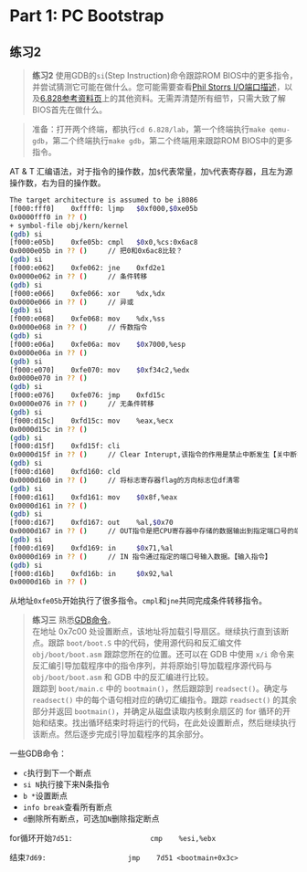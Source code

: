 # Part 1: PC Bootstrap

## 练习2
> **练习2** 使用GDB的`si`(Step Instruction)命令跟踪ROM BIOS中的更多指令，并尝试猜测它可能在做什么。您可能需要查看[Phil Storrs I/O端口描述](http://web.archive.org/web/20040404164813/members.iweb.net.au/~pstorr/pcbook/book2/book2.htm)，以及[6.828参考资料页](https://pdos.csail.mit.edu/6.828/2018/reference.html)上的其他资料。无需弄清楚所有细节，只需大致了解BIOS首先在做什么。

> 准备：打开两个终端，都执行`cd 6.828/lab`，第一个终端执行`make qemu-gdb`，第二个终端执行`make gdb`，第二个终端用来跟踪ROM BIOS中的更多指令。


AT & T 汇编语法，对于指令的操作数，加`$`代表常量，加`%`代表寄存器，且左为源操作数，右为目的操作数。
```bash
The target architecture is assumed to be i8086
[f000:fff0]    0xffff0: ljmp   $0xf000,$0xe05b
0x0000fff0 in ?? ()   
+ symbol-file obj/kern/kernel
(gdb) si
[f000:e05b]    0xfe05b: cmpl   $0x0,%cs:0x6ac8
0x0000e05b in ?? ()     // 把0和0x6ac8比较？
(gdb) si
[f000:e062]    0xfe062: jne    0xfd2e1
0x0000e062 in ?? ()     // 条件转移
(gdb) si
[f000:e066]    0xfe066: xor    %dx,%dx
0x0000e066 in ?? ()     // 异或
(gdb) si
[f000:e068]    0xfe068: mov    %dx,%ss
0x0000e068 in ?? ()     // 传数指令
(gdb) si
[f000:e06a]    0xfe06a: mov    $0x7000,%esp
0x0000e06a in ?? ()
(gdb) si
[f000:e070]    0xfe070: mov    $0xf34c2,%edx
0x0000e070 in ?? ()
(gdb) si
[f000:e076]    0xfe076: jmp    0xfd15c
0x0000e076 in ?? ()     // 无条件转移
(gdb) si
[f000:d15c]    0xfd15c: mov    %eax,%ecx
0x0000d15c in ?? ()
(gdb) si
[f000:d15f]    0xfd15f: cli
0x0000d15f in ?? ()     // Clear Interupt,该指令的作用是禁止中断发生【关中断指令】
(gdb) si
[f000:d160]    0xfd160: cld
0x0000d160 in ?? ()     // 将标志寄存器flag的方向标志位df清零
(gdb) si
[f000:d161]    0xfd161: mov    $0x8f,%eax
0x0000d161 in ?? ()
(gdb) si
[f000:d167]    0xfd167: out    %al,$0x70
0x0000d167 in ?? ()     // OUT指令是把CPU寄存器中存储的数据输出到指定端口号的端口。【输出指令】
(gdb) si
[f000:d169]    0xfd169: in     $0x71,%al
0x0000d169 in ?? ()     // IN 指令通过指定的端口号输入数据。【输入指令】
(gdb) si
[f000:d16b]    0xfd16b: in     $0x92,%al
0x0000d16b in ?? ()
```
从地址`0xfe05b`开始执行了很多指令。`cmpl`和`jne`共同完成条件转移指令。

> **练习三** 熟悉[GDB命令](https://pdos.csail.mit.edu/6.828/2018/labguide.html)。    
> 在地址 0x7c00 处设置断点，该地址将加载引导扇区。继续执行直到该断点。跟踪 `boot/boot.S` 中的代码，使用源代码和反汇编文件 `obj/boot/boot.asm` 跟踪您所在的位置。还可以在 GDB 中使用 `x/i` 命令来反汇编引导加载程序中的指令序列，并将原始引导加载程序源代码与 `obj/boot/boot.asm` 和 GDB 中的反汇编进行比较。    
> 跟踪到 `boot/main.c` 中的 `bootmain()`，然后跟踪到 `readsect()`。确定与 `readsect()` 中的每个语句相对应的确切汇编指令。跟踪 `readsect()` 的其余部分并返回 `bootmain()`，并确定从磁盘读取内核剩余扇区的 for 循环的开始和结束。找出循环结束时将运行的代码，在此处设置断点，然后继续执行该断点。然后逐步完成引导加载程序的其余部分。

一些GDB命令：
* `c`执行到下一个断点
* `si N`执行接下来N条指令
* `b *`设置断点
* `info break`查看所有断点
* `d`删除所有断点，可选加`N`删除指定断点

for循环开始`7d51:	               	cmp    %esi,%ebx`   

结束`7d69:	               	jmp    7d51 <bootmain+0x3c>`